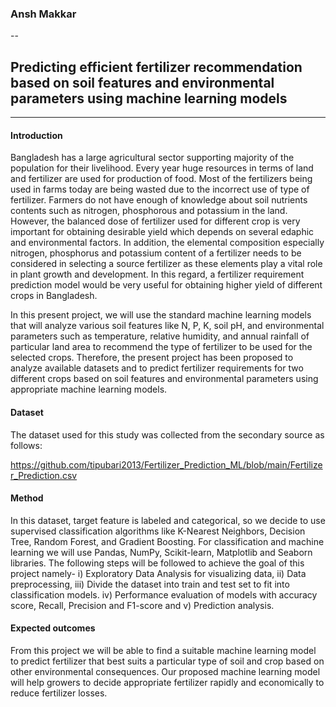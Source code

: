 ### Ansh Makkar


--
## Predicting efficient fertilizer recommendation based on soil features and environmental parameters using machine learning models

---

#### Introduction

Bangladesh has a large agricultural sector supporting majority of the population for their livelihood. Every year huge resources in terms of land and fertilizer are used for production of food. Most of the fertilizers being used in farms today are being wasted due to the incorrect use of type of fertilizer. Farmers do not have enough of knowledge about soil nutrients contents such as nitrogen, phosphorous and potassium in the land. However, the balanced dose of fertilizer used for different crop is very important for obtaining desirable yield which depends on several edaphic and environmental factors. In addition, the elemental composition especially nitrogen, phosphorus and potassium content of a fertilizer needs to be considered in selecting a source fertilizer as these elements play a vital role in plant growth and development. In this regard, a fertilizer requirement prediction model would be very useful for obtaining higher yield of different crops in Bangladesh. 

In this present project, we will use the standard machine learning models that will analyze various soil features like N, P, K, soil pH, and environmental parameters such as temperature, relative humidity, and annual rainfall of particular land area to recommend the type of fertilizer to be used for the selected crops. Therefore, the present project has been proposed to analyze available datasets and to predict fertilizer requirements for two different crops based on soil features and environmental parameters using appropriate machine learning models. 

#### Dataset

The dataset used for this study was collected from the secondary source as follows: 

https://github.com/tipubari2013/Fertilizer_Prediction_ML/blob/main/Fertilizer_Prediction.csv


#### Method

In this dataset, target feature is labeled and categorical, so we decide to use supervised classification algorithms like K-Nearest Neighbors, Decision Tree, Random Forest, and Gradient Boosting. For classification and machine learning we will use Pandas, NumPy, Scikit-learn, Matplotlib and Seaborn libraries. The following steps will be followed to achieve the goal of this project namely- i) Exploratory Data Analysis for visualizing data, ii) Data preprocessing, iii) Divide the dataset into train and test set to fit into classification models.  iv) Performance evaluation of models with accuracy score, Recall, Precision and F1-score and v) Prediction analysis.

#### Expected outcomes

From this project we will be able to find a suitable machine learning model to predict fertilizer that best suits a particular type of soil and crop based on other environmental consequences. Our proposed machine learning model will help growers to decide appropriate fertilizer rapidly and economically to reduce fertilizer losses.


